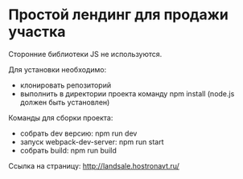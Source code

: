 Простой лендинг для продажи участка
===================================

Сторонние библиотеки JS не используются. 

Для установки необходимо:
- клонировать репозиторий
- выполнить в директории проекта команду npm install (node.js должен быть установлен)

Команды для сборки проекта:
- собрать dev версию: npm run dev
- запуск webpack-dev-server: npm run start
- собрать build: npm run build

Ссылка на страницу: http://landsale.hostronavt.ru/
